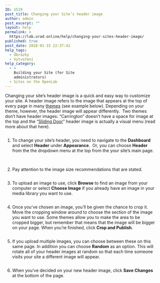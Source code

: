 ```yaml
---
ID: 1519
post_title: Changing your Site’s header image
author: admin
post_excerpt: ""
layout: help
permalink: >
  https://lab.urad.online/help/changing-your-sites-header-image/
published: true
post_date: 2018-01-15 22:37:42
help_tags:
  - Obrázky
  - Vytvoření
help_category:
  - >
    Building your Site (for Site
    administrators)
  - Sites on the OpenLab
---
```

Changing your site’s header image is a quick and easy way to customize your site. A header image refers to the image that appears at the top of every page in many <a title="Changing the appearance of your Site with themes" href="https://lab.urad.online/blog/help/changing-the-appearance-of-your-site-with-themes/">themes</a> (see example below). Depending on your theme, however, the header image will appear differently.  Two themes don’t have header images: “Carrington” doesn’t have a space for image at the top and the “<a title="Sliding Door theme" href="https://lab.urad.online/blog/help/sliding-door-theme/">Sliding Door</a>” header image is actually a visual menu (read more about that here).

<img class="alignnone" src="https://dl.dropboxusercontent.com/u/78027977/Help%20Screenshots/Sites%20on%20the%20OpenLab/Header_0.jpg" alt="" />

1. To change your site’s header, you need to navigate to the <strong>Dashboard</strong> and select <strong>Header</strong> under <strong>Appearance</strong>.  Or, you can choose <strong>Header</strong> from the the dropdown menu at the top from the your site’s main page.

<img class="alignnone" src="https://dl.dropboxusercontent.com/u/78027977/Help%20Screenshots/Sites%20on%20the%20OpenLab/Header_1.jpg" alt="" />

<img class="alignnone" src="https://dl.dropboxusercontent.com/u/78027977/Help%20Screenshots/Sites%20on%20the%20OpenLab/Header_2.jpg" alt="" />

2. Pay attention to the image size recommendations that are stated.

<img class="alignnone" src="https://dl.dropboxusercontent.com/u/78027977/Help%20Screenshots/Sites%20on%20the%20OpenLab/Header_3.jpg" alt="" />

3. To upload an image to use, click <strong>Browse</strong> to find an image from your computer or select <strong>Choose Image</strong> if you already have an image in your media library you want to use.

<img class="alignnone" src="https://dl.dropboxusercontent.com/u/78027977/Help%20Screenshots/Sites%20on%20the%20OpenLab/Header_4.jpg" alt="" />

4. Once you’ve chosen an image, you’ll be given the chance to crop it. Move the cropping window around to choose the section of the image you want to use. Some themes allow you to make the area to be cropped bigger, but remember that means that the image will be bigger on your page. When you’re finished, click <strong>Crop and Publish</strong>.

<img class="alignnone" src="https://dl.dropboxusercontent.com/u/78027977/Help%20Screenshots/Sites%20on%20the%20OpenLab/Header_5.jpg" alt="" />

5. If you upload multiple images, you can choose between these on this same page. In addition you can choose <strong>Random</strong> as an option. This will rotate all of your header images at random so that each time someone visits your site a different image will appear.

<img class="alignnone" src="https://dl.dropboxusercontent.com/u/78027977/Help%20Screenshots/Sites%20on%20the%20OpenLab/Header_6.jpg" alt="" />

6. When you’ve decided on your new header image, click <strong>Save Changes</strong> at the bottom of the page.